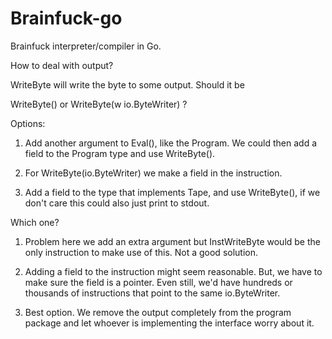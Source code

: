 # Brainfuck-go

Brainfuck interpreter/compiler in Go.

How to deal with output?

WriteByte will write the byte to some output.
Should it be

WriteByte()
or
WriteByte(w io.ByteWriter)
?

Options:

1. Add another argument to Eval(), like the Program. We could then add a field to the Program
type and use WriteByte().

2. For WriteByte(io.ByteWriter) we make a field in the instruction. 

3. Add a field to the type that implements Tape, and use WriteByte(), if we don't care
this could also just print to stdout.

Which one?

1. Problem here we add an extra argument but InstWriteByte would be the only instruction
to make use of this. Not a good solution.

2. Adding a field to the instruction might seem reasonable. But, we have to make sure
the field is a pointer. Even still, we'd have hundreds or thousands of instructions that
point to the same io.ByteWriter.

3. Best option. We remove the output completely from the program package and let whoever is
implementing the interface worry about it.

